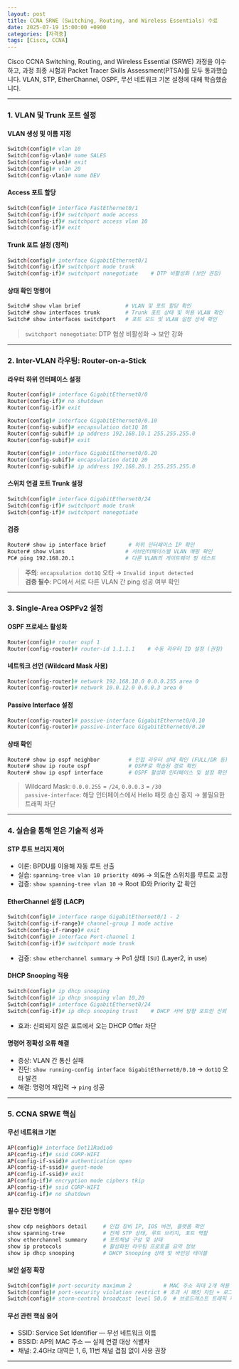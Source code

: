 ```yaml
---
layout: post
title: CCNA SRWE (Switching, Routing, and Wireless Essentials) 수료
date: 2025-07-19 15:00:00 +0900
categories: [자격증]
tags: [Cisco, CCNA]
---
```


Cisco CCNA Switching, Routing, and Wireless Essential (SRWE) 과정을 이수하고, 과정 최종 시험과 Packet Tracer Skills Assessment(PTSA)를 모두 통과했습니다. VLAN, STP, EtherChannel, OSPF, 무선 네트워크 기본 설정에 대해 학습했습니다.

---

### 1. VLAN 및 Trunk 포트 설정

#### VLAN 생성 및 이름 지정
```bash
Switch(config)# vlan 10
Switch(config-vlan)# name SALES
Switch(config-vlan)# exit
Switch(config)# vlan 20
Switch(config-vlan)# name DEV
```

#### Access 포트 할당
```bash
Switch(config)# interface FastEthernet0/1
Switch(config-if)# switchport mode access
Switch(config-if)# switchport access vlan 10
Switch(config-if)# exit
```

#### Trunk 포트 설정 (정적)
```bash
Switch(config)# interface GigabitEthernet0/1
Switch(config-if)# switchport mode trunk
Switch(config-if)# switchport nonegotiate    # DTP 비활성화 (보안 권장)
```

#### 상태 확인 명령어
```bash
Switch# show vlan brief              # VLAN 및 포트 할당 확인
Switch# show interfaces trunk        # Trunk 포트 상태 및 허용 VLAN 확인
Switch# show interfaces switchport   # 포트 모드 및 VLAN 설정 상세 확인
```

> `switchport nonegotiate`: DTP 협상 비활성화 → 보안 강화

---

### 2. Inter-VLAN 라우팅: Router-on-a-Stick

#### 라우터 하위 인터페이스 설정
```bash
Router(config)# interface GigabitEthernet0/0
Router(config-if)# no shutdown
Router(config-if)# exit

Router(config)# interface GigabitEthernet0/0.10
Router(config-subif)# encapsulation dot1Q 10
Router(config-subif)# ip address 192.168.10.1 255.255.255.0
Router(config-subif)# exit

Router(config)# interface GigabitEthernet0/0.20
Router(config-subif)# encapsulation dot1Q 20
Router(config-subif)# ip address 192.168.20.1 255.255.255.0
```

#### 스위치 연결 포트 Trunk 설정
```bash
Switch(config)# interface GigabitEthernet0/24
Switch(config-if)# switchport mode trunk
Switch(config-if)# switchport nonegotiate
```

#### 검증
```bash
Router# show ip interface brief       # 하위 인터페이스 IP 확인
Router# show vlans                   # 서브인터페이스별 VLAN 매핑 확인
PC# ping 192.168.20.1                # 다른 VLAN의 게이트웨이 핑 테스트
```

> **주의**: `encapsulation dot1Q` 오타 → `Invalid input detected`  
> **검증 필수**: PC에서 서로 다른 VLAN 간 ping 성공 여부 확인

---

### 3. Single-Area OSPFv2 설정

#### OSPF 프로세스 활성화
```bash
Router(config)# router ospf 1
Router(config-router)# router-id 1.1.1.1    # 수동 라우터 ID 설정 (권장)
```

#### 네트워크 선언 (Wildcard Mask 사용)
```bash
Router(config-router)# network 192.168.10.0 0.0.0.255 area 0
Router(config-router)# network 10.0.12.0 0.0.0.3 area 0
```

#### Passive Interface 설정
```bash
Router(config-router)# passive-interface GigabitEthernet0/0.10
Router(config-router)# passive-interface GigabitEthernet0/0.20
```

#### 상태 확인
```bash
Router# show ip ospf neighbor         # 인접 라우터 상태 확인 (FULL/DR 등)
Router# show ip route ospf            # OSPF로 학습된 경로 확인
Router# show ip ospf interface        # OSPF 활성화 인터페이스 및 설정 확인
```

> Wildcard Mask: `0.0.0.255` = `/24`, `0.0.0.3` = `/30`  
> `passive-interface`: 해당 인터페이스에서 Hello 패킷 송신 중지 → 불필요한 트래픽 차단

---

### 4. 실습을 통해 얻은 기술적 성과

#### STP 루트 브리지 제어
- 이론: BPDU를 이용해 자동 루트 선출
- 실습: `spanning-tree vlan 10 priority 4096` → 의도한 스위치를 루트로 고정
- 검증: `show spanning-tree vlan 10` → Root ID와 Priority 값 확인

#### EtherChannel 설정 (LACP)
```bash
Switch(config)# interface range GigabitEthernet0/1 - 2
Switch(config-if-range)# channel-group 1 mode active
Switch(config-if-range)# exit
Switch(config)# interface Port-channel 1
Switch(config-if)# switchport mode trunk
```
- 검증: `show etherchannel summary` → Po1 상태 `[SU]` (Layer2, in use)

#### DHCP Snooping 적용
```bash
Switch(config)# ip dhcp snooping
Switch(config)# ip dhcp snooping vlan 10,20
Switch(config)# interface GigabitEthernet0/24
Switch(config-if)# ip dhcp snooping trust    # DHCP 서버 방향 포트만 신뢰
```
- 효과: 신뢰되지 않은 포트에서 오는 DHCP Offer 차단

#### 명령어 정확성 오류 해결
- 증상: VLAN 간 통신 실패
- 진단: `show running-config interface GigabitEthernet0/0.10` → `dot1Q` 오타 발견
- 해결: 명령어 재입력 → `ping` 성공

---

### 5. CCNA SRWE 핵심

#### 무선 네트워크 기본
```bash
AP(config)# interface Dot11Radio0
AP(config-if)# ssid CORP-WIFI
AP(config-if-ssid)# authentication open
AP(config-if-ssid)# guest-mode
AP(config-if-ssid)# exit
AP(config-if)# encryption mode ciphers tkip
AP(config-if)# ssid CORP-WIFI
AP(config-if)# no shutdown
```

#### 필수 진단 명령어
```bash
show cdp neighbors detail     # 인접 장비 IP, IOS 버전, 플랫폼 확인
show spanning-tree            # 전체 STP 상태, 루트 브리지, 포트 역할
show etherchannel summary     # 포트채널 구성 및 상태
show ip protocols             # 활성화된 라우팅 프로토콜 요약 정보
show ip dhcp snooping         # DHCP Snooping 상태 및 바인딩 테이블
```

#### 보안 설정 확장
```bash
Switch(config)# port-security maximum 2          # MAC 주소 최대 2개 허용
Switch(config)# port-security violation restrict # 초과 시 패킷 차단 + 로그
Switch(config)# storm-control broadcast level 50.0  # 브로드캐스트 트래픽 제한
```

#### 무선 관련 핵심 용어
- SSID: Service Set Identifier — 무선 네트워크 이름
- BSSID: AP의 MAC 주소 — 실제 연결 대상 식별자
- 채널: 2.4GHz 대역은 1, 6, 11번 채널 겹침 없이 사용 권장

<hr class="short-rule">